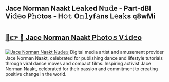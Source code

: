 ## Jace Norman Naakt L𝚎a𝚔ed N𝚞𝚍e - Part-dBl Vi𝚍𝚎o P𝚑𝚘tos - H𝚘𝚝 O𝚗𝚕yf𝚊ns L𝚎a𝚔s q8wMi

# <h2><a href="http://kf9fcp.oniu.top/?m=Jace+Norman+Naakt">🔗👉 🔴 Jace Norman Naakt P𝚑ot𝚘𝚜 V𝚒d𝚎o</a></h2>

[![Jace Norman Naakt Nu𝚍e𝚜](https://i.imgur.com/0qMVB7G.gif)](http://kf9fcp.oniu.top/?m=Jace+Norman+Naakt)
Digital media artist and amusement provider Jace Norman Naakt, celebrated for publishing dance and lifestyle tutorials through viral dance moves and compact films. Inspiring activist Jace Norman Naakt, celebrated for their passion and commitment to creating positive change in the world.  
